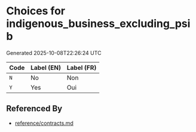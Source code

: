 # Choices for indigenous_business_excluding_psib

Generated 2025-10-08T22:26:24 UTC

| Code | Label (EN) | Label (FR) |
|------|------------|------------|
| `N` | No | Non |
| `Y` | Yes | Oui |


## Referenced By

- [reference/contracts.md](../reference/contracts.md)
